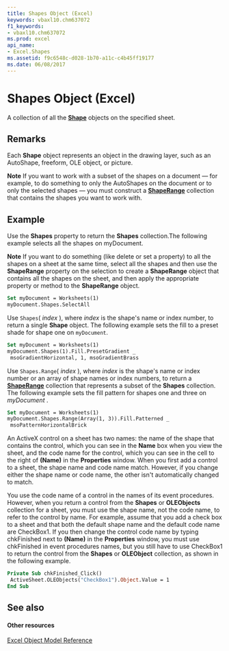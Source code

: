 ```yaml
---
title: Shapes Object (Excel)
keywords: vbaxl10.chm637072
f1_keywords:
- vbaxl10.chm637072
ms.prod: excel
api_name:
- Excel.Shapes
ms.assetid: f9c6548c-d028-1b70-a11c-c4b45ff19177
ms.date: 06/08/2017
---
```



# Shapes Object (Excel)

A collection of all the **[Shape](shape-object-excel.md)** objects on the specified sheet.


## Remarks

 Each **Shape** object represents an object in the drawing layer, such as an AutoShape, freeform, OLE object, or picture.


 **Note**  If you want to work with a subset of the shapes on a document — for example, to do something to only the AutoShapes on the document or to only the selected shapes — you must construct a **[ShapeRange](shaperange-object-excel.md)** collection that contains the shapes you want to work with.


## Example

Use the **Shapes** property to return the **Shapes** collection.The following example selects all the shapes on myDocument.


 **Note**  If you want to do something (like delete or set a property) to all the shapes on a sheet at the same time, select all the shapes and then use the **ShapeRange** property on the selection to create a **ShapeRange** object that contains all the shapes on the sheet, and then apply the appropriate property or method to the **ShapeRange** object.


```vb
Set myDocument = Worksheets(1) 
myDocument.Shapes.SelectAll
```

Use  `Shapes`( _index_ ), where _index_ is the shape's name or index number, to return a single **Shape** object. The following example sets the fill to a preset shade for shape one on `myDocument`.




```vb
Set myDocument = Worksheets(1) 
myDocument.Shapes(1).Fill.PresetGradient _ 
 msoGradientHorizontal, 1, msoGradientBrass
```

Use  `Shapes.Range`( _index_ ), where _index_ is the shape's name or index number or an array of shape names or index numbers, to return a **[ShapeRange](shaperange-object-excel.md)** collection that represents a subset of the **Shapes** collection. The following example sets the fill pattern for shapes one and three on _myDocument_ .




```vb
Set myDocument = Worksheets(1) 
myDocument.Shapes.Range(Array(1, 3)).Fill.Patterned _ 
 msoPatternHorizontalBrick
```

An ActiveX control on a sheet has two names: the name of the shape that contains the control, which you can see in the **Name** box when you view the sheet, and the code name for the control, which you can see in the cell to the right of **(Name)** in the **Properties** window. When you first add a control to a sheet, the shape name and code name match. However, if you change either the shape name or code name, the other isn't automatically changed to match.



You use the code name of a control in the names of its event procedures. However, when you return a control from the **Shapes** or **OLEObjects** collection for a sheet, you must use the shape name, not the code name, to refer to the control by name. For example, assume that you add a check box to a sheet and that both the default shape name and the default code name are CheckBox1. If you then change the control code name by typing chkFinished next to **(Name)** in the **Properties** window, you must use chkFinished in event procedures names, but you still have to use CheckBox1 to return the control from the **Shapes** or **OLEObject** collection, as shown in the following example.




```vb
Private Sub chkFinished_Click() 
 ActiveSheet.OLEObjects("CheckBox1").Object.Value = 1 
End Sub
```


## See also


#### Other resources



[Excel Object Model Reference](http://msdn.microsoft.com/library/11ea8598-8a20-92d5-f98b-0da04263bf2c%28Office.15%29.aspx)

